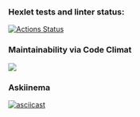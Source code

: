 ### Hexlet tests and linter status:
[![Actions Status](https://github.com/karanice/python-project-49/actions/workflows/hexlet-check.yml/badge.svg)](https://github.com/karanice/python-project-49/actions)

### Maintainability via Code Climat
<a href="https://codeclimate.com/github/karanice/python-project-49/maintainability"><img src="https://api.codeclimate.com/v1/badges/62cf6bd23953dd4e4b71/maintainability" /></a>

### Askiinema
[![asciicast](https://asciinema.org/a/Wif6r1JH1sYsuMPCFYb1AC3l5.svg)](https://asciinema.org/a/Wif6r1JH1sYsuMPCFYb1AC3l5)
